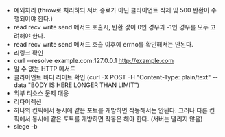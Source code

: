 * 예외처리 (throw로 처리하되 서버 종료가 아닌 클라이언트 삭제 및 500 반환이 수행되어야 한다.)
* read recv write send 메서드 호출시, 반환 값이 0인 경우과 -1인 경우를 모두 고려해야 한다.
* read recv write send 메서드 호출 이후에 errno를 확인해서는 안된다.
* 리링크 확인
* curl --resolve example.com:127.0.0.1 http://example.com
* 알 수 없는 HTTP 메서드
* 클라이언트 바디 리미트 확인 (curl -X POST -H "Content-Type: plain/text" --data "BODY IS HERE LONGER THAN LIMIT")
* 외부 리소스 문제 대응
* 리다이렉션
* 하나의 컨픽에서 동시에 같은 포트를 개방하면 작동해서는 안된다. 그러나 다른 컨픽에서 동시에 같은 포트를 개방하면 작동은 해야 한다. (서버는 열리지 않음)
* siege -b
